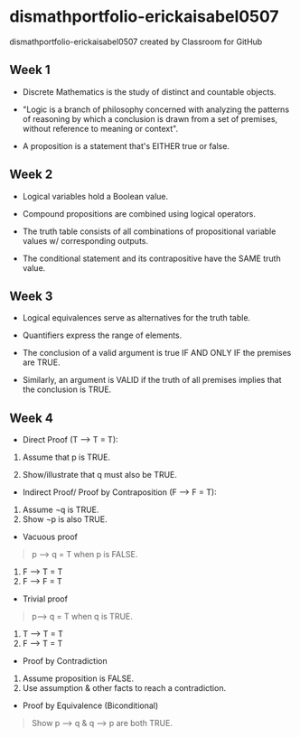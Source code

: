 # dismathportfolio-erickaisabel0507
dismathportfolio-erickaisabel0507 created by Classroom for GitHub
## Week 1
- Discrete Mathematics is the study of distinct and countable objects.

- "Logic is a branch of philosophy concerned with analyzing the patterns of reasoning by which a conclusion is drawn from a set of premises, 
without reference to meaning or context".

- A proposition is a statement that's EITHER true or false.
## Week 2
- Logical variables hold a Boolean value.

- Compound propositions are combined using logical operators.

- The truth table consists of all combinations of propositional variable values w/ corresponding outputs.

- The conditional statement and its contrapositive have the SAME truth value.
## Week 3
- Logical equivalences serve as alternatives for the truth table.

- Quantifiers express the range of elements.
- The conclusion of a valid argument is true IF AND ONLY IF the premises are TRUE.

- Similarly, an argument is VALID if the truth of all premises implies that the conclusion is TRUE.
## Week 4
- Direct Proof (T --> T = T):

1. Assume that p is TRUE.

2. Show/illustrate that q must also be TRUE.

- Indirect Proof/ Proof by Contraposition (F --> F = T):
1. Assume ¬q is TRUE.
2. Show ¬p is also TRUE.
 
- Vacuous proof
> p --> q = T when p is FALSE.
1. F --> T = T
2. F --> F = T

- Trivial proof
> p--> q = T when q is TRUE.
1. T --> T = T
2. F --> T = T
 
- Proof by Contradiction
1. Assume proposition is FALSE.
2. Use assumption & other facts to reach a contradiction.

- Proof by Equivalence (Biconditional)
> Show p --> q & q --> p are both TRUE.
